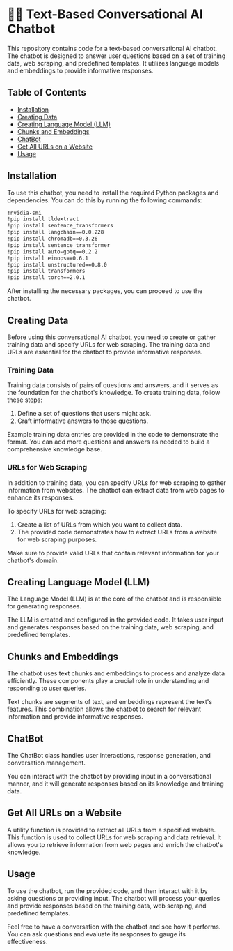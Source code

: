 # 🧑‍💻 Text-Based Conversational AI Chatbot

This repository contains code for a text-based conversational AI chatbot. The chatbot is designed to answer user questions based on a set of training data, web scraping, and predefined templates. It utilizes language models and embeddings to provide informative responses.

## Table of Contents

- [Installation](#installation)
- [Creating Data](#creating-data)
- [Creating Language Model (LLM)](#creating-llm-model)
- [Chunks and Embeddings](#chunks-and-embeddings)
- [ChatBot](#chatbot)
- [Get All URLs on a Website](#get-all-urls-on-a-website)
- [Usage](#usage)

## Installation

To use this chatbot, you need to install the required Python packages and dependencies. You can do this by running the following commands:

```bash
!nvidia-smi
!pip install tldextract
!pip install sentence_transformers
!pip install langchain==0.0.228
!pip install chromadb==0.3.26
!pip install sentence_transformer
!pip install auto-gptq==0.2.2
!pip install einops==0.6.1
!pip install unstructured==0.8.0
!pip install transformers
!pip install torch==2.0.1
```

After installing the necessary packages, you can proceed to use the chatbot.

## Creating Data

Before using this conversational AI chatbot, you need to create or gather training data and specify URLs for web scraping. The training data and URLs are essential for the chatbot to provide informative responses.

### Training Data

Training data consists of pairs of questions and answers, and it serves as the foundation for the chatbot's knowledge. To create training data, follow these steps:

1. Define a set of questions that users might ask.
2. Craft informative answers to those questions.

Example training data entries are provided in the code to demonstrate the format. You can add more questions and answers as needed to build a comprehensive knowledge base.

### URLs for Web Scraping

In addition to training data, you can specify URLs for web scraping to gather information from websites. The chatbot can extract data from web pages to enhance its responses.

To specify URLs for web scraping:

1. Create a list of URLs from which you want to collect data.
2. The provided code demonstrates how to extract URLs from a website for web scraping purposes.

Make sure to provide valid URLs that contain relevant information for your chatbot's domain.

## Creating Language Model (LLM)

The Language Model (LLM) is at the core of the chatbot and is responsible for generating responses.

The LLM is created and configured in the provided code. It takes user input and generates responses based on the training data, web scraping, and predefined templates.

## Chunks and Embeddings

The chatbot uses text chunks and embeddings to process and analyze data efficiently. These components play a crucial role in understanding and responding to user queries.

Text chunks are segments of text, and embeddings represent the text's features. This combination allows the chatbot to search for relevant information and provide informative responses.

## ChatBot

The ChatBot class handles user interactions, response generation, and conversation management. 

You can interact with the chatbot by providing input in a conversational manner, and it will generate responses based on its knowledge and training data.

## Get All URLs on a Website

A utility function is provided to extract all URLs from a specified website. This function is used to collect URLs for web scraping and data retrieval. It allows you to retrieve information from web pages and enrich the chatbot's knowledge.

## Usage

To use the chatbot, run the provided code, and then interact with it by asking questions or providing input. The chatbot will process your queries and provide responses based on the training data, web scraping, and predefined templates.

Feel free to have a conversation with the chatbot and see how it performs. You can ask questions and evaluate its responses to gauge its effectiveness.


